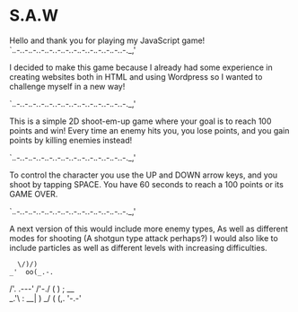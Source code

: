 # S.A.W
Hello and thank you for playing my JavaScript game!
 `._.-._.-._.-._.-._.-._.-._.-._.-._.-._.-._.-._.-._.-._.-._,'


I decided to make this game because I already had some experience in creating websites both in HTML and using Wordpress
so I wanted to challenge myself in a new way!


 `._.-._.-._.-._.-._.-._.-._.-._.-._.-._.-._.-._.-._.-._.-._,'


This is a simple 2D shoot-em-up game where your goal is to reach 100 points and win! 
Every time an enemy hits you, you lose points, and you gain points by killing enemies instead!


 `._.-._.-._.-._.-._.-._.-._.-._.-._.-._.-._.-._.-._.-._.-._,'


To control the character you use the UP and DOWN arrow keys, and you shoot by tapping SPACE. You have 60 seconds to reach a 100 points or its GAME OVER.


 `._.-._.-._.-._.-._.-._.-._.-._.-._.-._.-._.-._.-._.-._.-._,'

A next version of this would include more enemy types, As well as different modes for shooting (A shotgun type attack perhaps?)
 I would also like to include particles as well as different levels with increasing difficulties.


      \/)/)
    _'  oo(_.-. 
  /'.     .---'
/'-./    (
)     ; __\
\_.'\ : __|
     )  _/
    (  (,.
     '-.-'

